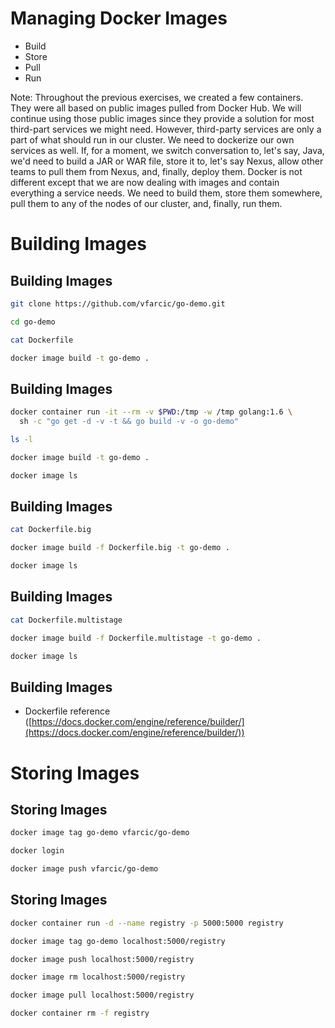 # Managing Docker Images

* Build
* Store
* Pull
* Run

Note:
Throughout the previous exercises, we created a few containers. They were all based on public images pulled from Docker Hub. We will continue using those public images since they provide a solution for most third-part services we might need. However, third-party services are only a part of what should run in our cluster. We need to dockerize our own services as well. If, for a moment, we switch conversation to, let's say, Java, we'd need to build a JAR or WAR file, store it to, let's say Nexus, allow other teams to pull them from Nexus, and, finally, deploy them.
Docker is not different except that we are now dealing with images and contain everything a service needs. We need to build them, store them somewhere, pull them to any of the nodes of our cluster, and, finally, run them.


# Building Images


## Building Images

```bash
git clone https://github.com/vfarcic/go-demo.git

cd go-demo

cat Dockerfile

docker image build -t go-demo .
```


## Building Images

```bash
docker container run -it --rm -v $PWD:/tmp -w /tmp golang:1.6 \
  sh -c "go get -d -v -t && go build -v -o go-demo"

ls -l

docker image build -t go-demo .

docker image ls
```


## Building Images

```bash
cat Dockerfile.big

docker image build -f Dockerfile.big -t go-demo .

docker image ls
```


## Building Images

```bash
cat Dockerfile.multistage

docker image build -f Dockerfile.multistage -t go-demo .

docker image ls
```


## Building Images

* Dockerfile reference ([https://docs.docker.com/engine/reference/builder/](https://docs.docker.com/engine/reference/builder/))


# Storing Images


## Storing Images

```bash
docker image tag go-demo vfarcic/go-demo

docker login

docker image push vfarcic/go-demo
```


## Storing Images

```bash
docker container run -d --name registry -p 5000:5000 registry

docker image tag go-demo localhost:5000/registry

docker image push localhost:5000/registry

docker image rm localhost:5000/registry

docker image pull localhost:5000/registry

docker container rm -f registry
```
